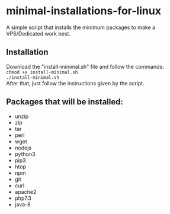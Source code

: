 # minimal-installations-for-linux
A simple script that installs the minimum packages to make a VPS/Dedicated work best.

## Installation
Download the "install-minimal.sh" file and follow the commands:<br/>
`chmod +x install-minimal.sh`<br/>
`./install-minimal.sh`<br/>
After that, just follow the instructions given by the script.

## Packages that will be installed:
- unzip
- zip
- tar
- perl
- wget
- nodejs
- python3
- pip3
- htop
- npm
- git
- curl
- apache2
- php7.3
- java-8
